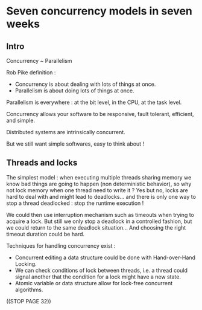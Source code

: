 # Seven concurrency models in seven weeks

## Intro

Concurrency ~ Parallelism

Rob Pike definition :

 * Concurrency is about dealing with lots of things at once.
 * Parallelism is about doing lots of things at once.

Parallelism is everywhere : at the bit level, in the CPU, at the task level.

Concurrency allows your software to be responsive, fault tolerant, efficient, and simple.

Distributed systems are intrinsically concurrent.

But we still want simple softwares, easy to think about !

## Threads and locks

The simplest model : when executing multiple threads sharing memory we know bad things are going to happen (non deterministic behavior), so why not lock memory when one thread need to write it ? Yes but no, locks are hard to deal with and might lead to deadlocks... and there is only one way to stop a thread deadlocked : stop the runtime execution !

We could then use interruption mechanism such as timeouts when trying to acquire a lock. But still we only stop a deadlock in a controlled fashion, but we could return to the same deadlock situation... And choosing the right timeout duration could be hard.

Techniques for handling concurrency exist :

 * Concurrent editing a data structure could be done with Hand-over-Hand Locking.
 * We can check conditions of lock between threads, i.e. a thread could signal another that the condition for a lock might have a new state.
 * Atomic variable or data structure allow for lock-free concurrent algorithms.

 ((STOP PAGE 32))

